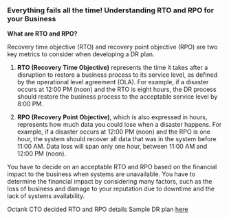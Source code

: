 
### Everything fails all the time! Understanding RTO and RPO for your Business

**What are RTO and RPO?**

Recovery time objective (RTO) and recovery point objective (RPO) are two key metrics to consider when developing a DR plan. 

1. **RTO (Recovery Time Objective)** represents the time it takes after a disruption to restore a business process to its service level, as defined by the operational level agreement (OLA). For example, if a disaster occurs at 12:00 PM (noon) and the RTO is eight hours, the DR process should restore the business process to the acceptable service level by 8:00 PM.

2. **RPO (Recovery Point Objective)**, which is also expressed in hours, represents how much data you could lose when a disaster happens. For example, if a disaster occurs at 12:00 PM (noon) and the RPO is one hour, the system should recover all data that was in the system before 11:00 AM. Data loss will span only one hour, between 11:00 AM and 12:00 PM (noon).

You have to decide on an acceptable RTO and RPO based on the financial impact to the business when systems are unavailable. You have to determine the financial impact by considering many factors, such as the loss of business and damage to your reputation due to downtime and the lack of systems availability.

Octank CTO decided RTO and RPO details
Sample DR plan [here](https://d1.awsstatic.com/products/CloudEndure/The_Disaster_Recovery_Plan_Checklist.pdf)

